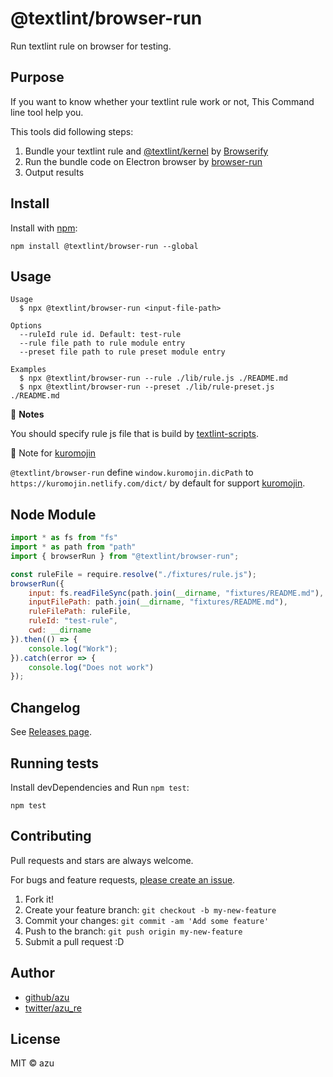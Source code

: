 # @textlint/browser-run

Run textlint rule on browser for testing.

## Purpose

If you want to know whether your textlint rule work or not, This Command line tool help you.

This tools did following steps:

1. Bundle your textlint rule and [@textlint/kernel](https://github.com/textlint/textlint/tree/master/packages/%40textlint/kernel) by [Browserify](http://browserify.org/) 
2. Run the bundle code on Electron browser by [browser-run](https://github.com/juliangruber/browser-run)
3. Output results

## Install

Install with [npm](https://www.npmjs.com/):

    npm install @textlint/browser-run --global

## Usage

    Usage
      $ npx @textlint/browser-run <input-file-path>
 
    Options
      --ruleId rule id. Default: test-rule 
      --rule file path to rule module entry
      --preset file path to rule preset module entry
 
    Examples
      $ npx @textlint/browser-run --rule ./lib/rule.js ./README.md
      $ npx @textlint/browser-run --preset ./lib/rule-preset.js ./README.md

:memo: **Notes**

You should specify rule js file that is build by [textlint-scripts](https://github.com/textlint/textlint-scripts). 

:memo: Note for [kuromojin](https://github.com/azu/kuromojin)

`@textlint/browser-run` define `window.kuromojin.dicPath` to `https://kuromojin.netlify.com/dict/` by default for support [kuromojin](https://github.com/azu/kuromojin).

## Node Module

```js
import * as fs from "fs"
import * as path from "path"
import { browserRun } from "@textlint/browser-run";

const ruleFile = require.resolve("./fixtures/rule.js");
browserRun({
    input: fs.readFileSync(path.join(__dirname, "fixtures/README.md"), "utf-8"),
    inputFilePath: path.join(__dirname, "fixtures/README.md"),
    ruleFilePath: ruleFile,
    ruleId: "test-rule",
    cwd: __dirname
}).then(() => {
    console.log("Work");
}).catch(error => {
    console.log("Does not work")
});
```

## Changelog

See [Releases page](https://github.com/textlint/browser-run/releases).

## Running tests

Install devDependencies and Run `npm test`:

    npm test

## Contributing

Pull requests and stars are always welcome.

For bugs and feature requests, [please create an issue](https://github.com/textlint/browser-run/issues).

1. Fork it!
2. Create your feature branch: `git checkout -b my-new-feature`
3. Commit your changes: `git commit -am 'Add some feature'`
4. Push to the branch: `git push origin my-new-feature`
5. Submit a pull request :D

## Author

- [github/azu](https://github.com/azu)
- [twitter/azu_re](https://twitter.com/azu_re)

## License

MIT © azu
